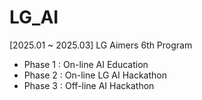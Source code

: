 # LG_AI
[2025.01 ~ 2025.03] LG Aimers 6th Program
- Phase 1 : On-line AI Education
- Phase 2 : On-line LG AI Hackathon
- Phase 3 : Off-line AI Hackathon
